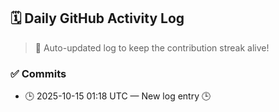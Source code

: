 ## 🗓️ Daily GitHub Activity Log

> 🤖 Auto-updated log to keep the contribution streak alive!

### ✅ Commits

- 🕒 2025-10-15 01:18 UTC — New log entry 🕒

